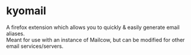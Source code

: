 # kyomail
A firefox extension which allows you to quickly &amp; easily generate email aliases.<br>
Meant for use with an instance of Mailcow, but can be modified for other email services/servers.

